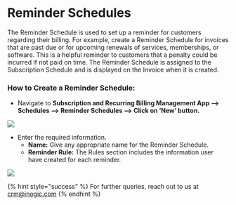 # Reminder Schedules

The Reminder Schedule is used to set up a reminder for customers regarding their billing. For example, create a Reminder Schedule for invoices that are past due or for upcoming renewals of services, memberships, or software. This is a helpful reminder to customers that a penalty could be incurred if not paid on time. The Reminder Schedule is assigned to the Subscription Schedule and is displayed on the Invoice when it is created.

### How to Create a Reminder Schedule:

* Navigate to **Subscription and Recurring Billing Management App --> Schedules --> Reminder Schedules --> Click on ‘New’ button.**

![](../../../.gitbook/assets/Reminder\_1.png)

* Enter the required information.
  * **Name:** Give any appropriate name for the Reminder Schedule.&#x20;
  * **Reminder Rule:** The Rules section includes the information user have created for each reminder.

![](../../../.gitbook/assets/Reminder\_2.png)

{% hint style="success" %}
For further queries, reach out to us at [crm@inogic.com](mailto:crm@inogic.com)
{% endhint %}

